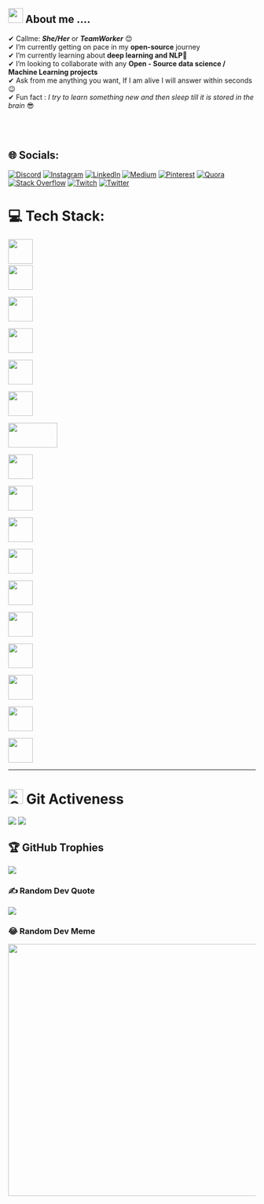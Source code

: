 ## <img src="https://media.giphy.com/media/iY8CRBdQXODJSCERIr/giphy.gif" width="30px">&nbsp;About me ....
✔ Callme: ***She/Her*** or ***TeamWorker*** 😊 <br>
✔ I’m currently getting on pace in my **open-source** journey<br>
✔ I’m currently learning about **deep learning and NLP**🥰<br>
✔ I’m looking to collaborate with any **Open - Source data science / Machine Learning projects**<br>
✔ Ask from me anything you want, If I am alive I will answer within seconds 😉<br>
✔ Fun fact : *I try to learn something new and then sleep till it is stored in the brain* 😎<br><br><br><br>
   


## 🌐 Socials:
[![Discord](https://img.shields.io/badge/Discord-%237289DA.svg?logo=discord&logoColor=white)](https://discord.gg/788366539488886784) [![Instagram](https://img.shields.io/badge/Instagram-%23E4405F.svg?logo=Instagram&logoColor=white)](https://instagram.com/https://www.instagram.com/andro_gari/) [![LinkedIn](https://img.shields.io/badge/LinkedIn-%230077B5.svg?logo=linkedin&logoColor=white)](https://linkedin.com/in/https://www.linkedin.com/in/garimasaroj) [![Medium](https://img.shields.io/badge/Medium-12100E?logo=medium&logoColor=white)](https://medium.com/@https://medium.com/@garimak9) [![Pinterest](https://img.shields.io/badge/Pinterest-%23E60023.svg?logo=Pinterest&logoColor=white)](https://pinterest.com/https://in.pinterest.com/garimak9/) [![Quora](https://img.shields.io/badge/Quora-%23B92B27.svg?logo=Quora&logoColor=white)](https://quora.com/profile/https://www.quora.com/profile/Garima-Saroj-7) [![Stack Overflow](https://img.shields.io/badge/-Stackoverflow-FE7A16?logo=stack-overflow&logoColor=white)](https://stackoverflow.com/users/garima-saroj) [![Twitch](https://img.shields.io/badge/Twitch-%239146FF.svg?logo=Twitch&logoColor=white)](https://twitch.tv/https://www.twitch.tv/settings/profile) [![Twitter](https://img.shields.io/badge/Twitter-%231DA1F2.svg?logo=Twitter&logoColor=white)](https://twitter.com/https://twitter.com/Andro_Gari) 

# 💻 Tech Stack:
  
  <code><img height="50" src="https://github.com/uannabi/-/blob/master/resource/git.svg"></code>
  <code> <img height="50" src="https://github.com/uannabi/-/blob/master/resource/python-icon.svg"> </code>
  <code> <img height="50" src="https://www.vectorlogo.zone/logos/java/java-ar21.svg"> </code>
  <code> <img height="50" src="https://upload.wikimedia.org/wikipedia/commons/7/7e/Spyder_logo.svg"> </code>
  <code> <img height="50" src="https://www.vectorlogo.zone/logos/jupyter/jupyter-ar21.svg"> </code>
  <code> <img height="50" src="https://www.vectorlogo.zone/logos/w3_html5/w3_html5-ar21.svg"> </code>
  <code> <img height="50" src="https://matplotlib.org/2.2.5/_images/sphx_glr_logos2_001.png" width='100'> </code>
  <code> <img height="50" src="https://upload.wikimedia.org/wikipedia/commons/thumb/e/ed/Pandas_logo.svg/768px-Pandas_logo.svg.png"> </code>
  <code> <img height="50" src="https://www.vectorlogo.zone/logos/pocoo_flask/pocoo_flask-ar21.svg"> </code>
  <code> <img height="50" src="https://www.vectorlogo.zone/logos/heroku/heroku-ar21.svg"> </code>
  <code> <img height="50" src="https://www.vectorlogo.zone/logos/numpy/numpy-ar21.svg"> </code>
  <code> <img height="50" src="https://raw.githubusercontent.com/valohai/ml-logos/master/scipy.svg"> </code>
  <code> <img height="50" src="https://www.vectorlogo.zone/logos/reactjs/reactjs-ar21.svg"> </code>
  <code> <img height="50" src="https://www.vectorlogo.zone/logos/javascript/javascript-ar21.svg"> </code>
  <code> <img height="50" src="https://www.vectorlogo.zone/logos/netlifyapp_watercss/netlifyapp_watercss-ar21.svg"> </code>
  <code> <img height="50" src="https://seeklogo.com/images/S/scikit-learn-logo-8766D07E2E-seeklogo.com.png"> </code>
  <code> <img height="50" src="https://www.vectorlogo.zone/logos/tensorflow/tensorflow-ar21.svg"> </code>
  <hr>
  <p align="center">
   

#  <img src="https://media.giphy.com/media/W5eoZHPpUx9sapR0eu/giphy.gif" width="30px" alt="Git"/>&nbsp;Git Activeness
 
![](https://github-readme-stats.vercel.app/api?username=AndroGari&theme=highcontrast&hide_border=false&include_all_commits=true&count_private=true)
![](https://github-readme-stats.vercel.app/api/top-langs/?username=AndroGari&theme=highcontrast&hide_border=false&include_all_commits=true&count_private=true&layout=compact)



## 🏆 GitHub Trophies
![](https://github-profile-trophy.vercel.app/?username=AndroGari&theme=radical&no-frame=false&no-bg=true&margin-w=4)

### ✍️ Random Dev Quote
![](https://quotes-github-readme.vercel.app/api?type=horizontal&theme=radical)

### 😂 Random Dev Meme
<img src="https://random-memer.herokuapp.com/" width="512px"/>
